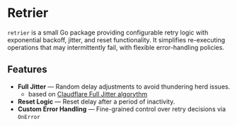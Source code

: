 # Retrier

`retrier` is a small Go package providing configurable retry logic with exponential backoff, jitter, and reset functionality. It simplifies re-executing operations that may intermittently fail, with flexible error-handling policies.

## Features

- **Full Jitter** — Random delay adjustments to avoid thundering herd issues.
  - based on [Claudflare Full Jitter algorythm](https://aws.amazon.com/ru/blogs/architecture/exponential-backoff-and-jitter/)
- **Reset Logic** — Reset delay after a period of inactivity.
- **Custom Error Handling** — Fine-grained control over retry decisions via `OnError`
